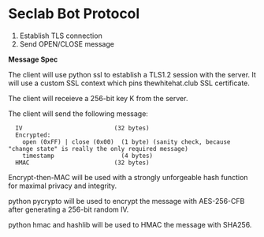 Seclab Bot Protocol
===================

1. Establish TLS connection
2. Send OPEN/CLOSE message


**Message Spec**

The client will use python ssl to establish a TLS1.2 session with the server. It will use a custom SSL context which pins thewhitehat.club SSL certificate.

The client will receieve a 256-bit key K from the server.

The client will send the following message:

```
  IV                          (32 bytes)
  Encrypted:
    open (0xFF) | close (0x00)  (1 byte) (sanity check, because "change state" is really the only required message)
    timestamp                   (4 bytes)
  HMAC                        (32 bytes)
```

Encrypt-then-MAC will be used with a strongly unforgeable hash function for maximal privacy and integrity.

python pycrypto will be used to encrypt the message with AES-256-CFB after generating a 256-bit random IV.

python hmac and hashlib will be used to HMAC the message with SHA256.
